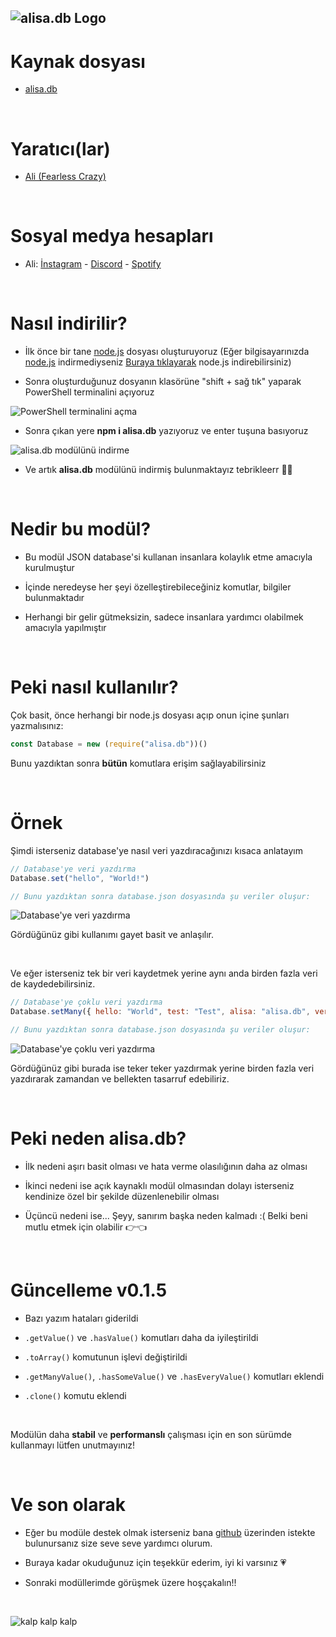 ## ![alisa.db Logo](https://i.hizliresim.com/aug2sp9.png)

# Kaynak dosyası

- [alisa.db](https://github.com/pordarman/alisa.db)

<br>

# Yaratıcı(lar)

- [Ali (Fearless Crazy)](https://github.com/pordarman)

<br>

# Sosyal medya hesapları

- Ali: [İnstagram](https://www.instagram.com/ali.celk/) - [Discord](https://discord.com/users/488839097537003521) - [Spotify](https://open.spotify.com/user/215jixxk4morzgq5mpzsmwwqa?si=41e0583b36f9449b)

<br>

# Nasıl indirilir?

- İlk önce bir tane [node.js](https://nodejs.org/en/) dosyası oluşturuyoruz (Eğer bilgisayarınızda [node.js](https://nodejs.org/en/) indirmediyseniz [Buraya tıklayarak](https://nodejs.org/en/) node.js indirebilirsiniz)

- Sonra oluşturduğunuz dosyanın klasörüne "shift + sağ tık" yaparak PowerShell terminalini açıyoruz

![PowerShell terminalini açma](https://i.hizliresim.com/namhujn.png)

- Sonra çıkan yere **npm i alisa.db** yazıyoruz ve enter tuşuna basıyoruz

![alisa.db modülünü indirme](https://i.hizliresim.com/8f3yk6t.png)

- Ve artık **alisa.db** modülünü indirmiş bulunmaktayız tebrikleerr 🎉🎉



<br>

# Nedir bu modül?

- Bu modül JSON database'si kullanan insanlara kolaylık etme amacıyla kurulmuştur

- İçinde neredeyse her şeyi özelleştirebileceğiniz komutlar, bilgiler bulunmaktadır

- Herhangi bir gelir gütmeksizin, sadece insanlara yardımcı olabilmek amacıyla yapılmıştır

<br>

# Peki nasıl kullanılır?

Çok basit, önce herhangi bir node.js dosyası açıp onun içine şunları yazmalısınız:
<br>
```js
const Database = new (require("alisa.db"))()
```
Bunu yazdıktan sonra **bütün** komutlara erişim sağlayabilirsiniz

<br>

# Örnek

Şimdi isterseniz database'ye nasıl veri yazdıracağınızı kısaca anlatayım
<br>

```js
// Database'ye veri yazdırma
Database.set("hello", "World!")

// Bunu yazdıktan sonra database.json dosyasında şu veriler oluşur:
```
![Database'ye veri yazdırma](https://i.hizliresim.com/mnt8zwz.png)
  
Gördüğünüz gibi kullanımı gayet basit ve anlaşılır.

<br>

Ve eğer isterseniz tek bir veri kaydetmek yerine aynı anda birden fazla veri de kaydedebilirsiniz.
```js
// Database'ye çoklu veri yazdırma
Database.setMany({ hello: "World", test: "Test", alisa: "alisa.db", version: "0.0.3" })

// Bunu yazdıktan sonra database.json dosyasında şu veriler oluşur:
```
![Database'ye çoklu veri yazdırma](https://i.hizliresim.com/lzfojym.png)

Gördüğünüz gibi burada ise teker teker yazdırmak yerine birden fazla veri yazdırarak zamandan ve bellekten tasarruf edebiliriz.

<br>

# Peki neden alisa.db?

- İlk nedeni aşırı basit olması ve hata verme olasılığının daha az olması

- İkinci nedeni ise açık kaynaklı modül olmasından dolayı isterseniz kendinize özel bir şekilde düzenlenebilir olması

- Üçüncü nedeni ise... Şeyy, sanırım başka neden kalmadı :( Belki beni mutlu etmek için olabilir 👉👈

<br>


# Güncelleme v0.1.5

- Bazı yazım hataları giderildi

- `.getValue()` ve `.hasValue()` komutları daha da iyileştirildi

- `.toArray()` komutunun işlevi değiştirildi

- `.getManyValue()`, `.hasSomeValue()` ve `.hasEveryValue()` komutları eklendi

- `.clone()` komutu eklendi

<br>

Modülün daha **stabil** ve **performanslı** çalışması için en son sürümde kullanmayı lütfen unutmayınız!

<br>

# Ve son olarak

- Eğer bu modüle destek olmak isterseniz bana [github](https://github.com/pordarman) üzerinden istekte bulunursanız size seve seve yardımcı olurum.

- Buraya kadar okuduğunuz için teşekkür ederim, iyi ki varsınız 💗

- Sonraki modüllerimde görüşmek üzere hoşçakalın!!

<br>

![kalp kalp kalp](https://gifdb.com/images/high/drake-heart-hands-aqm0moab2i6ocb44.webp)